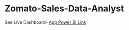 # Zomato-Sales-Data-Analyst

See Live Dashboard- [ App Power BI Link](https://app.powerbi.com/groups/me/reports/52a42be0-dad2-4040-9f7a-ad8db14effee/df4cc73c4cf995656d0a?experience=power-bi)
